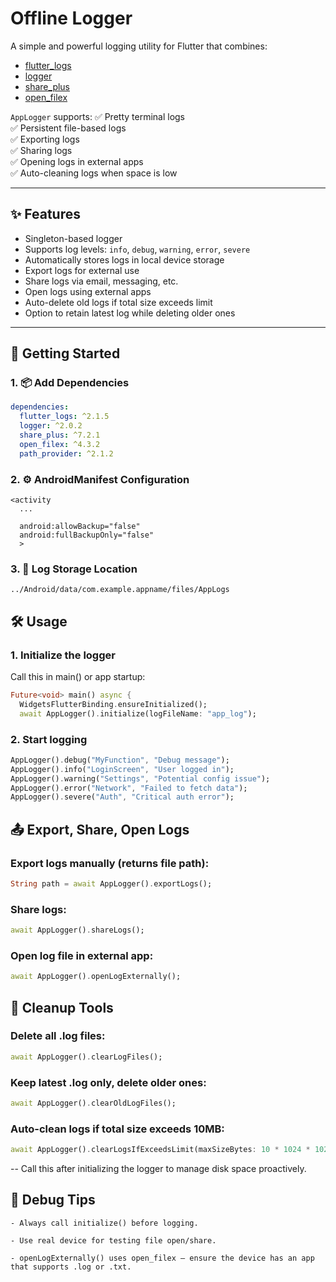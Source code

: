 # Offline Logger

A simple and powerful logging utility for Flutter that combines:
- [flutter_logs](https://pub.dev/packages/flutter_logs)
- [logger](https://pub.dev/packages/logger)
- [share_plus](https://pub.dev/packages/share_plus)
- [open_filex](https://pub.dev/packages/open_filex)

`AppLogger` supports:
✅ Pretty terminal logs  
✅ Persistent file-based logs  
✅ Exporting logs  
✅ Sharing logs  
✅ Opening logs in external apps  
✅ Auto-cleaning logs when space is low

---

## ✨ Features

- Singleton-based logger
- Supports log levels: `info`, `debug`, `warning`, `error`, `severe`
- Automatically stores logs in local device storage
- Export logs for external use
- Share logs via email, messaging, etc.
- Open logs using external apps
- Auto-delete old logs if total size exceeds limit
- Option to retain latest log while deleting older ones

---

## 🚀 Getting Started

### 1. 📦 Add Dependencies

```yaml
dependencies:
  flutter_logs: ^2.1.5
  logger: ^2.0.2
  share_plus: ^7.2.1
  open_filex: ^4.3.2
  path_provider: ^2.1.2
```
### 2. ⚙️ AndroidManifest Configuration
```
<activity
  ...
  
  android:allowBackup="false"
  android:fullBackupOnly="false" 
  >
```

### 3. 📂 Log Storage Location
```
../Android/data/com.example.appname/files/AppLogs

```
## 🛠️ Usage
### 1. Initialize the logger
Call this in main() or app startup:
```dart
Future<void> main() async {
  WidgetsFlutterBinding.ensureInitialized();
  await AppLogger().initialize(logFileName: "app_log");
```

### 2. Start logging
```dart
AppLogger().debug("MyFunction", "Debug message");
AppLogger().info("LoginScreen", "User logged in");
AppLogger().warning("Settings", "Potential config issue");
AppLogger().error("Network", "Failed to fetch data");
AppLogger().severe("Auth", "Critical auth error");

```

## 📤 Export, Share, Open Logs

### Export logs manually (returns file path):

```dart
String path = await AppLogger().exportLogs();
```

### Share logs:

```dart
await AppLogger().shareLogs();
```

### Open log file in external app:

```dart
await AppLogger().openLogExternally();
```

## 🧹 Cleanup Tools
### Delete all .log files:

```dart
await AppLogger().clearLogFiles();
```

### Keep latest .log only, delete older ones:

```dart
await AppLogger().clearOldLogFiles();
```

### Auto-clean logs if total size exceeds 10MB:

```dart
await AppLogger().clearLogsIfExceedsLimit(maxSizeBytes: 10 * 1024 * 1024);
```
-- Call this after initializing the logger to manage disk space proactively.

## 🧪 Debug Tips
```
- Always call initialize() before logging.

- Use real device for testing file open/share.

- openLogExternally() uses open_filex — ensure the device has an app that supports .log or .txt.
```